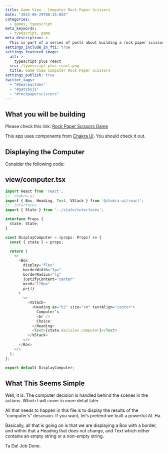 ```yaml
---
title: Game View - Computer Rock Paper Scissors
date: "2023-06-29T08:15:00Z"
categories:
  - games, typescript
meta_keywords:
  - typescript, game
meta_description: >-
  This is part of a series of posts about building a rock paper scissors game in gatsbyjs.
settings_include_in_fti: true
settings_featured_image:
  alt: >-
    typescript plus react
  src: /typescript-plus-react.png
  title: Game View Computer Rock Paper Scissors
settings_publish: true
twitter_tags:
  - "#beareactdev"
  - "#gatsbyjs"
  - "#rockpaperscissors"
---
```


## What you will be building

Please check this link: <a href="https://beareact.dev/games/rock-paper-scissors/" target="_blank">Rock Paper Scissors Game</a>

This app uses components from <a href="https://chakra-ui.com/" rel="noopener" target="_blank">Chakra UI</a>. You should check it out.

## Displaying the Computer

Consider the following code:

## view/computer.tsx

```typescript
import React from 'react';
//  chakra-ui
import { Box, Heading, Text, VStack } from '@chakra-ui/react';
//  interfaces
import { State } from '../state/interfaces';

interface Props {
  state: State;
}

const DisplayComputer = (props: Props) => {
  const { state } = props;

  return (
    <>
      <Box
        display="flex"
        borderWidth="1px"
        borderRadius="lg"
        justifyContent="center"
        minH="120px"
        p={4}
      >
        <>
          <VStack>
            <Heading as="h2" size="sm" textAlign="center">
              Computer’s
              <br />
              Choice:
            </Heading>
            <Text>{state.decision.computer}</Text>
          </VStack>
        </>
      </Box>
    </>
  );
};

export default DisplayComputer;
```

## What This Seems Simple

Well, it is. The computer decision is handled behind the scenes in the actions. Which I will cover in more detail later.

All that needs to happen in this file is to display the results of the “computer’s” descision. If you want, let’s pretend we built a powerful AI. Ha.

Basically, all that is going on is that we are displaying a Box with a border, and within that a Heading that does not change, and Text which either contains an empty string or a non-empty string.

Ta Da! Job Done.
